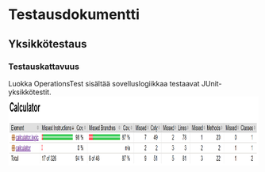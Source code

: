 # Testausdokumentti
## Yksikkötestaus
### Testauskattavuus
Luokka OperationsTest sisältää sovelluslogiikkaa testaavat JUnit-yksikkötestit.
<img src="https://github.com/alanenpa/ot-harjoitustyo/blob/master/dokumentaatio/kuvat/Testikattavuus.png" width="1000" height="140">
